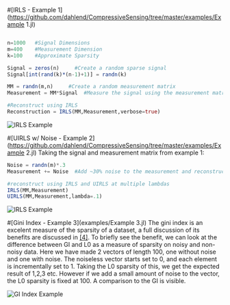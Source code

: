 #[IRLS - Example 1](https://github.com/dahlend/CompressiveSensing/tree/master/examples/Example 1.jl)

```julia

n=1000   #Signal Dimensions
m=400    #Measurement Dimension
k=100    #Approximate Sparsity

Signal = zeros(n)     #Create a random sparse signal
Signal[int(rand(k)*(n-1)+1)] = randn(k)

MM = randn(m,n)     #Create a random measurement matrix
Measurement = MM*Signal  #Measure the signal using the measurement matrix

#Reconstruct using IRLS
Reconstruction = IRLS(MM,Measurement,verbose=true)
```
![IRLS Example](https://raw.githubusercontent.com/dahlend/CompressiveSensing/master/examples/Example_1_Fig_1.png)


#[UIRLS w/ Noise - Example 2](https://github.com/dahlend/CompressiveSensing/tree/master/examples/Example 2.jl)
Taking the signal and measurement matrix from example 1:
```julia
Noise = randn(m)*.3
Measurement += Noise  #Add ~30% noise to the measurement and reconstruct

#reconstruct using IRLS and UIRLS at multiple lambdas
IRLS(MM,Measurement)
UIRLS(MM,Measurement,lambda=.1)
```
![IRLS Example](https://raw.githubusercontent.com/dahlend/CompressiveSensing/master/examples/Example_2_Fig_1.png)

#[Gini Index - Example 3](examples/Example 3.jl)
The gini index is an excelent measure of the sparsity of a dataset, a full discussion of its benefits are discussed in [[4]][bib4].  To briefly see the benefit, we can look at the difference between GI and L0 as a measure of sparsity on noisy and non-noisy data.  Here we have made 2 vectors of length 100, one without noise and one with noise. The noiseless vector starts set to 0, and each element is incrementally set to 1.  Taking the L0 sparsity of this, we get the expected result of 1,2,3 etc. However if we add a small amount of noise to the vector, the L0 sparsity is fixed at 100. A comparison to the GI is visible.

![GI Index Example](https://raw.githubusercontent.com/dahlend/CompressiveSensing/master/examples/Example_3_Fig_1.png)


[bib1]:http://www.sciencedirect.com/science/article/pii/S092523121300430X
[bib2]:http://arxiv.org/pdf/1203.1548.pdf
[bib3]:http://arxiv.org/pdf/1308.5546.pdf
[bib4]:http://arxiv.org/pdf/0811.4706.pdf
[bib5]:http://cmc.edu/pages/faculty/DNeedell/papers/redundant.pdf